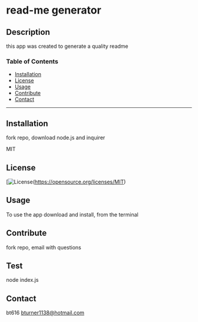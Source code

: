 
  
  # read-me generator 

  ## Description
  this app was created to generate a quality readme

  ### Table of Contents
  
  * [Installation](#Installation)
  * [License](#License)
  * [Usage](#Usage)
  * [Contribute](#Contribute)
  * [Contact](#Contact)

  ---

  ## Installation

  fork repo, download node.js and inquirer




  MIT
  

 ## License
 [![License](https://img.shields.io/badge/license-MIT-blue.svg)(https://opensource.org/licenses/MIT)




  ## Usage
  To use the app 
  download and install, from the terminal 

  ## Contribute 
  fork repo, email with questions

  ## Test 
  node index.js

  ## Contact 
  bt616
  bturner1138@hotmail.com

